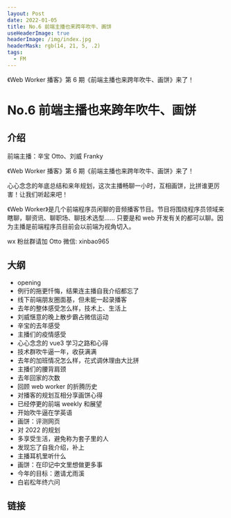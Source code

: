 ```yaml
---
layout: Post
date: 2022-01-05
title: No.6 前端主播也来跨年吹牛、画饼
useHeaderImage: true
headerImage: /img/index.jpg
headerMask: rgb(14, 21, 5, .2)
tags:
  - FM
---
```


《Web Worker 播客》第 6 期《前端主播也来跨年吹牛、画饼》来了！

<!-- more -->

# No.6 前端主播也来跨年吹牛、画饼

## 介绍

前端主播：辛宝 Otto、刘威 Franky

《Web Worker 播客》第 6 期《前端主播也来跨年吹牛、画饼》来了！

心心念念的年底总结和来年规划，这次主播畅聊一小时，互相画饼，比拼谁更厉害！让我们听起来吧！

《Web Worker》是几个前端程序员闲聊的音频播客节目。节目将围绕程序员领域来瞎聊，聊资讯、聊职场、聊技术选型...... 只要是和 web 开发有关的都可以聊。因为主播是前端程序员目前会以前端为视角切入。

wx 粉丝群请加 Otto 微信: xinbao965

## 大纲

- opening
- 例行的拖更忏悔，结果连主播自我介绍都忘了
- 线下前端朋友圈面基，但未能一起录播客
- 去年的整体感受怎么样，技术上、生活上
- 刘威惬意的晚上散步霸占微信运动
- 辛宝的去年感受
- 主播们的疫情感受
- 心心念念的 vue3 学习之路和心得
- 技术群吹牛逼一年，收获满满
- 去年的加班情况怎么样，花式调休理由大比拼
- 主播们的腰背肩颈
- 去年回家的次数
- 回顾 web worker 的折腾历史
- 对播客的规划互相分享画饼心得
- 已经停更的前端 weekly 和展望
- 开始吹牛逼在学英语
- 画饼：评测网页
- 对 2022 的规划
- 多享受生活，避免称为套子里的人
- 发现忘了自我介绍，补上
- 主播耳机里听什么
- 画饼：在印记中文里想做更多事
- 今年的目标：邀请尤雨溪
- 白岩松年终六问

## 链接
